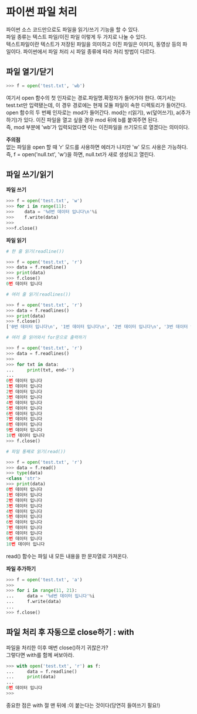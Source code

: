 파이썬 파일 처리
====
파이썬 소스 코드만으로도 파일을 읽기/쓰기 기능을 할 수 있다.  
파일 종류는 텍스트 파일/이진 파일 이렇게 두 가지로 나눌 수 있다.  
텍스트파일이란 텍스트가 저장된 파일을 의미하고 이진 파일은 이미지, 동영상 등의 파일이다.
파이썬에서 파일 처리 시 파일 종류에 따라 처리 방법이 다르다.  


파일 열기/닫기
-------
```python
>>> f = open('test.txt', 'wb')
```

여기서 open 함수의 첫 인자로는 경로.파일명.확장자가 들어가야 한다.
여기서는 test.txt만 입력됐는데, 이 경우 경로에는 현재 모듈 파일이 속한 디렉토리가 들어간다.  
open 함수의 두 번째 인자로는 mod가 들어간다. mod는 r(읽기), w(덮어쓰기), a(추가하기)가 있다.
이진 파일을 열고 싶을 경우 mod 뒤에 b를 붙여주면 된다.  
즉, mod 부분에 'wb'가 입력되었다면 이는 이진파일을 쓰기모드로 열겠다는 의미이다.  

**주의점**  
없는 파일을 open 할 때 'r' 모드를 사용하면 에러가 나지만 'w' 모드 사용은 가능하다.    
즉, f = open('null.txt', 'w')을 하면, null.txt가 새로 생성되고 열린다.  

파일 쓰기/읽기
-----------
**파일 쓰기**

```python
>>> f = open('test.txt', 'w')
>>> for i in range(11):
>>>    data = '%d번 데이터 입니다\n'%i
>>>    f.write(data)
>>>
>>>f.close()
```

**파일 읽기**
```python
# 한 줄 읽기(readline())

>>> f = open('test.txt', 'r')
>>> data = f.readline()
>>> print(data)
>>> f.close()
0번 데이터 입니다

# 여러 줄 읽기(readlines())

>>> f = open('test.txt', 'r')
>>> data = f.readlines()
>>> print(data)
>>> f.close()
['0번 데이터 입니다\n', '1번 데이터 입니다\n', '2번 데이터 입니다\n', '3번 데이터 입니다\n', '4번 데이터 입니다\n', '5번 데이터 입니다\n', '6번 데이터 입니다\n', '7번 데이터 입니다\n', '8번 데이터 입니다\n', '9번 데이터 입니다\n', '10번 데이터 입니다\n']

# 여러 줄 읽어와서 for문으로 출력하기

>>> f = open('test.txt', 'r')
>>> data = f.readlines()
>>> 
>>> for txt in data:
...     print(txt, end='')
... 
0번 데이터 입니다
1번 데이터 입니다
2번 데이터 입니다
3번 데이터 입니다
4번 데이터 입니다
5번 데이터 입니다
6번 데이터 입니다
7번 데이터 입니다
8번 데이터 입니다
9번 데이터 입니다
10번 데이터 입니다
>>> f.close()

# 파일 통째로 읽기(read())

>>> f = open('test.txt', 'r')
>>> data = f.read()
>>> type(data)
<class 'str'>
>>> print(data)
0번 데이터 입니다
1번 데이터 입니다
2번 데이터 입니다
3번 데이터 입니다
4번 데이터 입니다
5번 데이터 입니다
6번 데이터 입니다
7번 데이터 입니다
8번 데이터 입니다
9번 데이터 입니다
10번 데이터 입니다
```
read() 함수는 파일 내 모든 내용을 한 문자열로 가져온다.

**파일 추가하기**
```python
>>> f = open('test.txt', 'a')
>>> 
>>> for i in range(11, 21):
...     data = '%d번 데이터 입니다'%i
...     f.write(data)
... 
>>> f.close()
```

파일 처리 후 자동으로 close하기 : with
--------------
파일을 처리한 이후 매번 close()하기 귀찮은가?  
그렇다면 with를 함께 써보아라.  

```python
>>> with open('test.txt', 'r') as f:
...     data = f.readline()
...     print(data)
... 
0번 데이터 입니다
>>> 
```

중요한 점은 with 절 맨 뒤에 :이 붙는다는 것이다(당연히 들여쓰기 필요!) 
